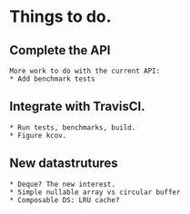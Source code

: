 # Things to do.
## Complete the API
    More work to do with the current API:
    * Add benchmark tests
## Integrate with TravisCI.
    * Run tests, benchmarks, build.
    * Figure kcov.
## New datastrutures
    * Deque? The new interest.
    * Simple nullable array vs circular buffer
    * Composable DS: LRU cache?
